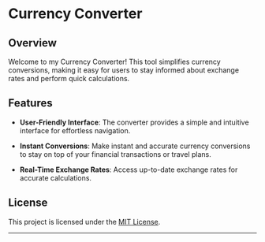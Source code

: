 # Currency Converter

## Overview

Welcome to my Currency Converter! This tool simplifies currency conversions, making it easy for users to stay informed about exchange rates and perform quick calculations.

## Features

- **User-Friendly Interface**: The converter provides a simple and intuitive interface for effortless navigation.

- **Instant Conversions**: Make instant and accurate currency conversions to stay on top of your financial transactions or travel plans.

- **Real-Time Exchange Rates**: Access up-to-date exchange rates for accurate calculations.

## License

This project is licensed under the [MIT License](LICENSE).

---
